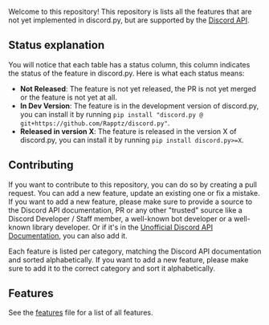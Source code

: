 Welcome to this repository! This repository is lists all the features that are not yet implemented in discord.py, but are supported by the [Discord API](https://discord.com/developers/docs/intro).


## Status explanation

You will notice that each table has a status column, this column indicates the status of the feature in discord.py. Here is what each status means:

- **Not Released**:
    The feature is not yet released, the PR is not yet merged or the feature is not yet at all.
- **In Dev Version**:
    The feature is in the development version of discord.py, you can install it by running ``pip install "discord.py @ git+https://github.com/Rapptz/discord.py"``.
- **Released in version X**:
    The feature is released in the version X of discord.py, you can install it by running ``pip install discord.py>=X``.

## Contributing

If you want to contribute to this repository, you can do so by creating a pull request. You can add a new feature, update an existing one or fix a mistake. If you want to add a new feature, please make sure to provide a source to the Discord API documentation, PR or any other "trusted" source like a Discord Developer / Staff member, a well-known bot developer or a well-known library developer.
Or if it's in the [Unofficial Discord API Documentation](https://docs.discord.sex/), you can also add it.

Each feature is listed per category, matching the Discord API documentation and sorted alphabetically. If you want to add a new feature, please make sure to add it to the correct category and sort it alphabetically.

## Features

See the [features](FEATURES.md) file for a list of all features.
